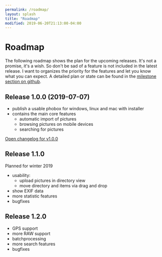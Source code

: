 ```yaml
---
permalink: /roadmap/
layout: splash
title: "Roadmap"
modified: 2019-06-20T21:13:00-04:00
---
```


# Roadmap

The following roadmap shows the plan for the upcoming releases. It's not a promise, it's a wish. So don't be sad of a feature is not included in the latest release. I want to organizes the priority for the features and let you know what you can expect. A detailed plan or state can be found in the [milestone section on github](https://github.com/phoboxhq/phobox/milestones).

## Release 1.0.0 (2019-07-07)

 * publish a usable phobox for windows, linux and mac with installer
 * contains the main core features
   * automatic import of pictures
   * browsing pictures on mobile devices
   * searching for pictures

[Open changelog for v1.0.0](https://github.com/phoboxhq/phobox/releases/tag/v1.0.0)


## Release 1.1.0

Planned for winter 2019
 * usability: 
   * upload pictures in directory view
   * move directory and items via drag and drop
 * show EXIF data
 * more statistic features
 * bugfixes

## Release 1.2.0

 * GPS support
 * more RAW support
 * batchprocessing
 * more search features
 * bugfixes
 
